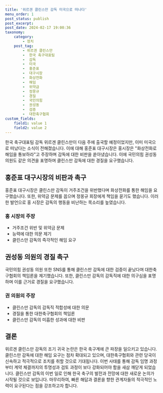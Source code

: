 ```yaml
---
title: '위르겐 클린스만 감독 미국으로 떠나다'
menu_order: 1
post_status: publish
post_excerpt: 
post_date: 2024-02-17 19:00:36
taxonomy:
    category:
        - 정치
    post_tag:
        - 위르겐 클린스만
        -  한국 축구대표팀
        -  감독
        -  미국
        -  홍준표
        -  대구시장
        -  화상전화
        -  해임
        -  위약금
        -  정몽규
        -  경질
        -  국민의힘
        -  권성동
        -  검증
        -  대한축구협회
custom_fields:
    field1: value 1
    field2: value 2
---
```


한국 축구대표팀 감독 위르겐 클린스만이 다음 주에 출국할 예정이었지만, 이미 미국으로 떠났다는 소식이 전해졌습니다. 이에 대해 홍준표 대구시장은 홍시장은 "화상전화로 해임을 통보하라"고 주장하며 감독에 대한 비판을 쏟아냈습니다. 이에 국민의힘 권성동 의원도 같은 의견을 표명하며 클린스만 감독에 대한 경질을 요구했습니다.
## 홍준표 대구시장의 비판과 촉구
홍준표 대구시장은 클린스만 감독이 거주조건을 위반했다며 화상전화를 통한 해임을 요구했습니다. 또한, 위약금 문제를 꼽으며 정몽규 회장에게 책임을 묻기도 했습니다. 이러한 발언으로 홍 시장은 감독의 행동을 비난하는 목소리를 높였습니다.
### 홍 시장의 주장
- 거주조건 위반 및 위약금 문제
- 능력에 대한 의문 제기
- 클린스만 감독의 즉각적인 해임 요구
## 권성동 의원의 경질 촉구
국민의힘 권성동 의원 또한 SNS를 통해 클린스만 감독에 대한 검증이 끝났다며 대한축구협회의 책임론을 제기했습니다. 또한, 클린스만 감독의 감독직에 대한 의구심을 표명하며 이를 근거로 경질을 요구했습니다.
### 권 의원의 주장
- 클린스만 감독의 감독직 적합성에 대한 의문
- 경질을 통한 대한축구협회의 책임론 
- 클린스만 감독의 미흡한 성과에 대한 비판
## 결론
위르겐 클린스만 감독의 조기 귀국 논란은 한국 축구계에 큰 파장을 일으키고 있습니다. 클린스만 감독에 대한 해임 요구는 점차 확대되고 있으며, 대한축구협회와 관련 당국이 신속하고 적극적으로 조치를 취할 것으로 기대됩니다. 이번 사태를 통해 감독 임명 과정부터 계약 체결까지의 투명성과 검토 과정이 보다 강화되어야 함을 새삼 깨닫게 되었습니다. 클린스만 감독의 이번 일로 인해 한국 축구의 발전과 전망에 대한 새로운 논의가 시작될 것으로 보입니다. 마무리하여, 빠른 해답과 결론을 향한 관계자들의 적극적인 노력이 요구된다는 점을 강조하고자 합니다.

